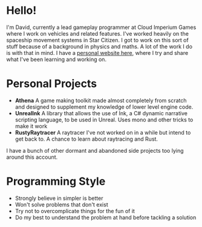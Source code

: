 # Hello!

I'm David, currently a lead gameplay programmer at Cloud Imperium Games where I work on vehicles and related features. I've worked heavily on the spaceship movement systems in Star Citizen. I got to work on this sort of stuff because of a background in physics and maths. A lot of the work I do is with that in mind. I have a [personal website here](https://david-colson.com), where I try and share what I've been learning and working on.

# Personal Projects

- **Athena** A game making toolkit made almost completely from scratch and designed to supplement my knowledge of lower level engine code.
- **UnrealInk** A library that allows the use of Ink, a C# dynamic narrative scripting language, to be used in Unreal. Uses mono and other tricks to make it work
- **RustyRaytracer** A raytracer I've not worked on in a while but intend to get back to. A chance to learn about raytracing and Rust.

I have a bunch of other dormant and abandoned side projects too lying around this account.

# Programming Style

- Strongly believe in simpler is better
- Won't solve problems that don't exist
- Try not to overcomplicate things for the fun of it
- Do my best to understand the problem at hand before tackling a solution
